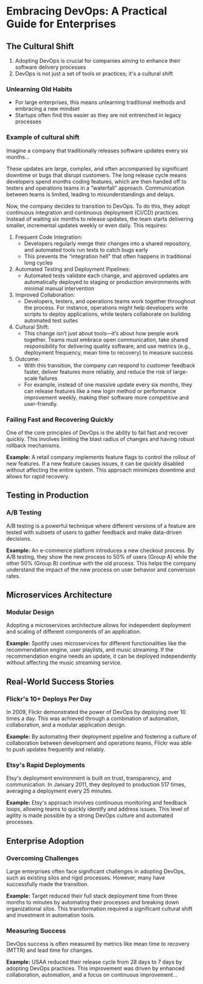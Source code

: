 # Embracing DevOps: A Practical Guide for Enterprises


## The Cultural Shift

1. Adopting DevOps is crucial for companies aiming to enhance their software delivery processes
2. DevOps is not just a set of tools or practices; it's a cultural shift

### Unlearning Old Habits

- For large enterprises, this means unlearning traditional methods and embracing a new mindset
- Startups often find this easier as they are not entrenched in legacy processes

### Example of cultural shift

Imagine a company that traditionally releases software updates every six months...

These updates are large, complex, and often accompanied by significant downtime or bugs that disrupt customers. The long release cycle means developers spend months coding features, which are then handed off to testers and operations teams in a “waterfall” approach. Communication between teams is limited, leading to misunderstandings and delays.

Now, the company decides to transition to DevOps. To do this, they adopt continuous integration and continuous deployment (CI/CD) practices. Instead of waiting six months to release updates, the team starts delivering smaller, incremental updates weekly or even daily. This requires:
1. Frequent Code Integration: 
   - Developers regularly merge their changes into a shared repository, and automated tools run tests to catch bugs early
   - This prevents the “integration hell” that often happens in traditional long cycles
2. Automated Testing and Deployment Pipelines:
   - Automated tests validate each change, and approved updates are automatically deployed to staging or production environments with minimal manual intervention
3. Improved Collaboration:
   - Developers, testers, and operations teams work together throughout the process. For instance, operations might help developers write scripts to deploy applications, while testers collaborate on building automated test suites
4. Cultural Shift:
   - This change isn’t just about tools—it’s about how people work together. Teams must embrace open communication, take shared responsibility for delivering quality software, and use metrics (e.g., deployment frequency, mean time to recovery) to measure success
5. Outcome:
   - With this transition, the company can respond to customer feedback faster, deliver features more reliably, and reduce the risk of large-scale failures
   - For example, instead of one massive update every six months, they can release features like a new login method or performance improvement weekly, making their software more competitive and user-friendly.


### Failing Fast and Recovering Quickly

One of the core principles of DevOps is the ability to fail fast and recover quickly. This involves limiting the blast radius of changes and having robust rollback mechanisms.

**Example:** A retail company implements feature flags to control the rollout of new features. If a new feature causes issues, it can be quickly disabled without affecting the entire system. This approach minimizes downtime and allows for rapid recovery.

## Testing in Production

### A/B Testing

A/B testing is a powerful technique where different versions of a feature are tested with subsets of users to gather feedback and make data-driven decisions.

**Example:** An e-commerce platform introduces a new checkout process. By A/B testing, they show the new process to 50% of users (Group A) while the other 50% (Group B) continue with the old process. This helps the company understand the impact of the new process on user behavior and conversion rates.

## Microservices Architecture

### Modular Design

Adopting a microservices architecture allows for independent deployment and scaling of different components of an application.

**Example:** Spotify uses microservices for different functionalities like the recommendation engine, user playlists, and music streaming. If the recommendation engine needs an update, it can be deployed independently without affecting the music streaming service.

## Real-World Success Stories

### Flickr's 10+ Deploys Per Day

In 2009, Flickr demonstrated the power of DevOps by deploying over 10 times a day. This was achieved through a combination of automation, collaboration, and a modular application design.

**Example:** By automating their deployment pipeline and fostering a culture of collaboration between development and operations teams, Flickr was able to push updates frequently and reliably.

### Etsy's Rapid Deployments

Etsy's deployment environment is built on trust, transparency, and communication. In January 2011, they deployed to production 517 times, averaging a deployment every 25 minutes.

**Example:** Etsy's approach involves continuous monitoring and feedback loops, allowing teams to quickly identify and address issues. This level of agility is made possible by a strong DevOps culture and automated processes.

## Enterprise Adoption

### Overcoming Challenges

Large enterprises often face significant challenges in adopting DevOps, such as existing silos and rigid processes. However, many have successfully made the transition.

**Example:** Target reduced their full stack deployment time from three months to minutes by automating their processes and breaking down organizational silos. This transformation required a significant cultural shift and investment in automation tools.

### Measuring Success

DevOps success is often measured by metrics like mean time to recovery (MTTR) and lead time for changes.

**Example:** USAA reduced their release cycle from 28 days to 7 days by adopting DevOps practices. This improvement was driven by enhanced collaboration, automation, and a focus on continuous improvement...